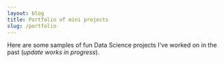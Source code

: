 ```yaml
---
layout: blog
title: Portfolio of mini projects
slug: /portfolio
---
```


Here are some samples of fun Data Science projects I've worked on in the past (*update works in progress*).
<br />
